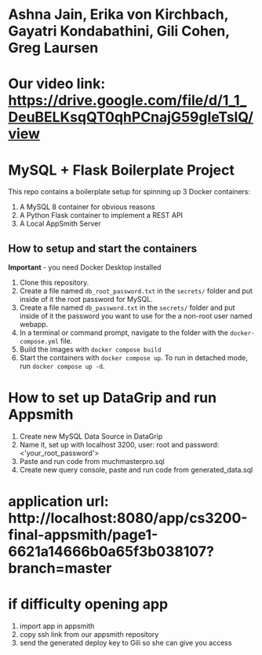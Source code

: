 # Ashna Jain, Erika von Kirchbach, Gayatri Kondabathini, Gili Cohen, Greg Laursen
# Our video link: https://drive.google.com/file/d/1_1_DeuBELKsqQT0qhPCnajG59gIeTslQ/view
 
# MySQL + Flask Boilerplate Project

This repo contains a boilerplate setup for spinning up 3 Docker containers: 
1. A MySQL 8 container for obvious reasons
1. A Python Flask container to implement a REST API
1. A Local AppSmith Server

## How to setup and start the containers
**Important** - you need Docker Desktop installed

1. Clone this repository.  
1. Create a file named `db_root_password.txt` in the `secrets/` folder and put inside of it the root password for MySQL. 
1. Create a file named `db_password.txt` in the `secrets/` folder and put inside of it the password you want to use for the a non-root user named webapp. 
1. In a terminal or command prompt, navigate to the folder with the `docker-compose.yml` file.  
1. Build the images with `docker compose build`
1. Start the containers with `docker compose up`.  To run in detached mode, run `docker compose up -d`. 

# How to set up DataGrip and run Appsmith
1. Create new MySQL Data Source in DataGrip
1. Name it, set up with localhost 3200, user: root and password: <'your_root_password'>
1. Paste and run code from muchmasterpro.sql
1. Create new query console, paste and run code from generated_data.sql

# application url: http://localhost:8080/app/cs3200-final-appsmith/page1-6621a14666b0a65f3b038107?branch=master

# if difficulty opening app
1. import app in appsmith
2. copy ssh link from our appsmith repository
3. send the generated deploy key to Gili so she can give you access



